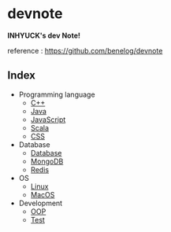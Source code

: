 # devnote

**INHYUCK's dev Note!**

reference : <https://github.com/benelog/devnote>

## Index

- Programming language
  - [C++](https://github.com/inhyuck/devnote/blob/master/CPP.md)
  - [Java](https://github.com/inhyuck/devnote/blob/master/Java.md)
  - [JavaScript](https://github.com/inhyuck/devnote/blob/master/JavaScript.md)
  - [Scala](https://github.com/inhyuck/devnote/blob/master/Scala.md)
  - [CSS](https://github.com/inhyuck/devnote/blob/master/Css.md)
- Database
  - [Database](https://github.com/inhyuck/devnote/blob/master/Database.md)
  - [MongoDB](https://github.com/inhyuck/devnote/blob/master/MongoDB.md)
  - [Redis](https://github.com/inhyuck/devnote/blob/master/Redis.md)
- OS
  - [Linux](https://github.com/inhyuck/devnote/blob/master/Linux.md)
  - [MacOS](https://github.com/inhyuck/devnote/blob/master/MacOS.md)
- Development
  - [OOP](https://github.com/inhyuck/devnote/blob/master/OOP.md)
  - [Test](https://github.com/inhyuck/devnote/blob/master/Test.md)